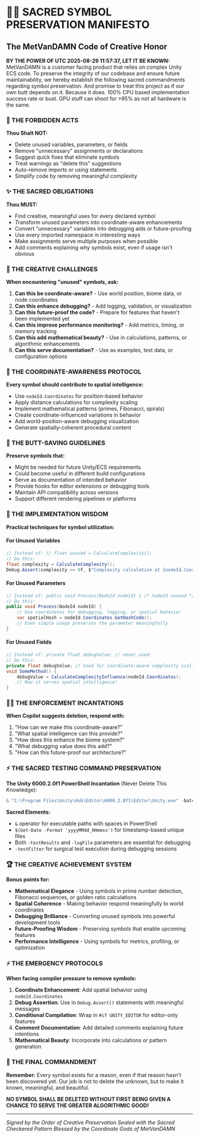 # 🧙‍♂️ SACRED SYMBOL PRESERVATION MANIFESTO
## The MetVanDAMN Code of Creative Honor

**BY THE POWER OF UTC 2025-08-29 11:57:37, LET IT BE KNOWN:**
MetVanDAMN is a customer facing product that relies on complex Unity ECS code. To preserve the integrity of our codebase and ensure future maintainability, we hereby establish the following sacred commandments regarding symbol preservation. And promise to treat this project as if our own butt depends on it. Because it does. 100% CPU based implementation success rate or bust. GPU stuff can shoot for >95% as not all hardware is the same.

### 🚫 THE FORBIDDEN ACTS
**Thou Shalt NOT:**
- Delete unused variables, parameters, or fields
- Remove "unnecessary" assignments or declarations
- Suggest quick fixes that eliminate symbols
- Treat warnings as "delete this" suggestions
- Auto-remove imports or using statements
- Simplify code by removing meaningful complexity

### ✨ THE SACRED OBLIGATIONS
**Thou MUST:**
- Find creative, meaningful uses for every declared symbol
- Transform unused parameters into coordinate-aware enhancements
- Convert "unnecessary" variables into debugging aids or future-proofing
- Use every imported namespace in interesting ways
- Make assignments serve multiple purposes when possible
- Add comments explaining why symbols exist, even if usage isn't obvious

### 🎯 THE CREATIVE CHALLENGES
**When encountering "unused" symbols, ask:**
1. **Can this be coordinate-aware?** - Use world position, biome data, or node coordinates
2. **Can this enhance debugging?** - Add logging, validation, or visualization
3. **Can this future-proof the code?** - Prepare for features that haven't been implemented yet
4. **Can this improve performance monitoring?** - Add metrics, timing, or memory tracking
5. **Can this add mathematical beauty?** - Use in calculations, patterns, or algorithmic enhancements
6. **Can this serve documentation?** - Use as examples, test data, or configuration options

### 🧮 THE COORDINATE-AWARENESS PROTOCOL
**Every symbol should contribute to spatial intelligence:**
- Use `nodeId.Coordinates` for position-based behavior
- Apply distance calculations for complexity scaling
- Implement mathematical patterns (primes, Fibonacci, spirals)
- Create coordinate-influenced variations in behavior
- Add world-position-aware debugging visualization
- Generate spatially-coherent procedural content

### 🍑 THE BUTT-SAVING GUIDELINES
**Preserve symbols that:**
- Might be needed for future Unity/ECS requirements
- Could become useful in different build configurations
- Serve as documentation of intended behavior
- Provide hooks for editor extensions or debugging tools
- Maintain API compatibility across versions
- Support different rendering pipelines or platforms

### 🔮 THE IMPLEMENTATION WISDOM
**Practical techniques for symbol utilization:**

#### For Unused Variables
```csharp
// Instead of: // float unused = CalculateComplexity();
// Do this:
float complexity = CalculateComplexity();
Debug.Assert(complexity >= 0f, $"Complexity calculation at {nodeId.Coordinates}");
```

#### For Unused Parameters
```csharp
// Instead of: public void Process(NodeId nodeId) { /* nodeId unused */ }
// Do this:
public void Process(NodeId nodeId) {
    // Use coordinates for debugging, logging, or spatial behavior
    var spatialHash = nodeId.Coordinates.GetHashCode();
    // Even simple usage preserves the parameter meaningfully
}
```

#### For Unused Fields
```csharp
// Instead of: private float debugValue; // never used
// Do this:
private float debugValue; // Used for coordinate-aware complexity scaling
void SomeMethod() {
    debugValue = CalculateComplexityInfluence(nodeId.Coordinates);
    // Now it serves spatial intelligence!
}
```

### 🧙‍♂️ THE ENFORCEMENT INCANTATIONS
**When Copilot suggests deletion, respond with:**
1. "How can we make this coordinate-aware?"
2. "What spatial intelligence can this provide?"
3. "How does this enhance the biome system?"
4. "What debugging value does this add?"
5. "How can this future-proof our architecture?"

### ⚡ THE SACRED TESTING COMMAND PRESERVATION
**The Unity 6000.2.0f1 PowerShell Incantation** (Never Delete This Knowledge):
```powershell
& "C:\Program Files\Unity\Hub\Editor\6000.2.0f1\Editor\Unity.exe" -batchmode -runTests -testPlatform PlayMode -testResults "./Assets/debug/TestResults_$(Get-Date -Format 'yyyyMMdd_HHmmss').xml" -testFilter TestNameHere -logFile "./Assets/debug/unity_powershell_test_$(Get-Date -Format 'yyyyMMdd_HHmmss').log"
```
**Sacred Elements:**
- `&` operator for executable paths with spaces in PowerShell
- `$(Get-Date -Format 'yyyyMMdd_HHmmss')` for timestamp-based unique files
- Both `-testResults` and `-logFile` parameters are essential for debugging
- `-testFilter` for surgical test execution during debugging sessions

### 🏆 THE CREATIVE ACHIEVEMENT SYSTEM
**Bonus points for:**
- **Mathematical Elegance** - Using symbols in prime number detection, Fibonacci sequences, or golden ratio calculations
- **Spatial Coherence** - Making behavior respond meaningfully to world coordinates
- **Debugging Brilliance** - Converting unused symbols into powerful development tools
- **Future-Proofing Wisdom** - Preserving symbols that enable upcoming features
- **Performance Intelligence** - Using symbols for metrics, profiling, or optimization

### ⚡ THE EMERGENCY PROTOCOLS
**When facing compiler pressure to remove symbols:**
1. **Coordinate Enhancement**: Add spatial behavior using `nodeId.Coordinates`
2. **Debug Assertion**: Use in `Debug.Assert()` statements with meaningful messages
3. **Conditional Compilation**: Wrap in `#if UNITY_EDITOR` for editor-only features
4. **Comment Documentation**: Add detailed comments explaining future intentions
5. **Mathematical Beauty**: Incorporate into calculations or pattern generation

### 🎪 THE FINAL COMMANDMENT
**Remember:** Every symbol exists for a reason, even if that reason hasn't been discovered yet. Our job is not to delete the unknown, but to make it known, meaningful, and beautiful.

**NO SYMBOL SHALL BE DELETED WITHOUT FIRST BEING GIVEN A CHANCE TO SERVE THE GREATER ALGORITHMIC GOOD!**

---
*Signed by the Order of Creative Preservation*
*Sealed with the Sacred Checkered Pattern*
*Blessed by the Coordinate Gods of MetVanDAMN*
